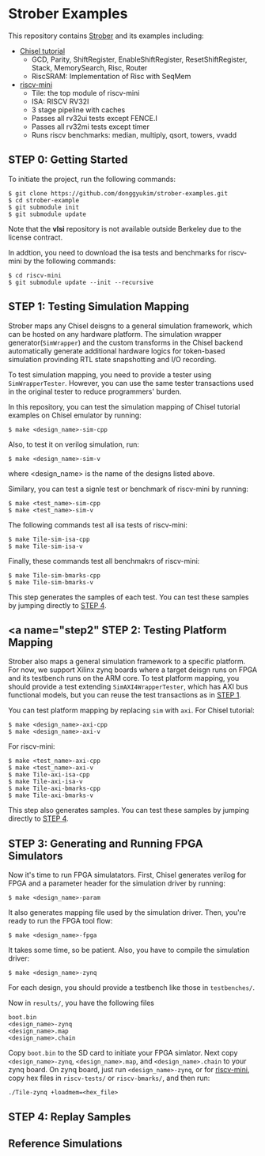 # Strober Examples
This repository contains [Strober](https://github.com/ucb-bar/strober.git) and its examples including:
+ [Chisel tutorial](https://github.com/ucb-bar/chisel-tutorial.git)
  + GCD, Parity, ShiftRegister, EnableShiftRegister, ResetShiftRegister, Stack, MemorySearch, Risc, Router
  + RiscSRAM: Implementation of Risc with SeqMem
+ [riscv-mini](https://github.com/donggyukim/riscv-mini.git)
  + Tile: the top module of riscv-mini
  + ISA: RISCV RV32I 
  + 3 stage pipeline with caches
  + Passes all rv32ui tests except FENCE.I
  + Passes all rv32mi tests except timer
  + Runs riscv benchmarks: median, multiply, qsort, towers, vvadd

## <a name="step0"></a> STEP 0: Getting Started
To initiate the project, run the following commands:

    $ git clone https://github.com/donggyukim/strober-examples.git
    $ cd strober-example
    $ git submodule init
    $ git submodule update
    
Note that the <b>vlsi</b> repository is not available outside Berkeley due to the license contract. 

In addtion, you need to download the isa tests and benchmarks for riscv-mini by the following commands:

    $ cd riscv-mini
    $ git submodule update --init --recursive


## <a name="step1"></a> STEP 1: Testing Simulation Mapping
Strober maps any Chisel deisgns to a general simulation framework, which can be hosted on any hardware platform. 
The simulation wrapper generator(<code>SimWrapper</code>) and the custom transforms in the Chisel backend automatically 
generate additional hardware logics for token-based simulation provinding RTL state snapshotting and I/O recording.

To test simulation mapping, you need to provide a tester using <code>SimWrapperTester</code>. 
However, you can use the same tester transactions used in the original tester to reduce programmers' burden.

In this repository, you can test the simulation mapping of Chisel tutorial examples on Chisel emulator by running:

    $ make <design_name>-sim-cpp

Also, to test it on verilog simulation, run:

    $ make <design_name>-sim-v

where \<design_name\> is the name of the designs listed above.

Similary, you can test a signle test or benchmark of riscv-mini by running:

    $ make <test_name>-sim-cpp
    $ make <test_name>-sim-v
    
The following commands test all isa tests of riscv-mini:

    $ make Tile-sim-isa-cpp
    $ make Tile-sim-isa-v
    
Finally, these commands test all benchmakrs of riscv-mini:

    $ make Tile-sim-bmarks-cpp
    $ make Tile-sim-bmarks-v

This step generates the samples of each test. You can test these samples by jumping directly to [STEP 4](#step4).

## <a name="step2"</a> STEP 2: Testing Platform Mapping
Strober also maps a general simulation framework to a specific platform. For now, we support Xilinx zynq boards where 
a target deisgn runs on FPGA and its testbench runs on the ARM core. To test platform mapping, you should provide 
a test extending <code>SimAXI4WrapperTester</code>, which has AXI bus functional models, but you can reuse the test 
transactions as in [STEP 1](#step1).

You can test platform mapping by replacing <code>sim</code> with <code>axi</code>. For Chisel tutorial:
    
    $ make <design_name>-axi-cpp
    $ make <design_name>-axi-v
    
For riscv-mini:
    
    $ make <test_name>-axi-cpp
    $ make <test_name>-axi-v
    $ make Tile-axi-isa-cpp
    $ make Tile-axi-isa-v
    $ make Tile-axi-bmarks-cpp
    $ make Tile-axi-bmarks-v  

This step also generates samples. You can test these samples by jumping directly to [STEP 4](#step4).

## <a name="step3"></a> STEP 3: Generating and Running FPGA Simulators
Now it's time to run FPGA simulatators. First, Chisel generates verilog for FPGA and a parameter header for the simulation driver by running:

    $ make <design_name>-param

It also generates mapping file used by the simulation driver. Then, you're ready to run the FPGA tool flow:
    
    $ make <design_name>-fpga
    
It takes some time, so be patient. Also, you have to compile the simulation driver:

    $ make <design_name>-zynq
    
For each design, you should provide a testbench like those in <code>testbenches/</code>.

Now in <code>results/</code>, you have the following files

    boot.bin
    <design_name>-zynq
    <design_name>.map
    <design_name>.chain
    
Copy <code>boot.bin</code> to the SD card to initiate your FPGA simlator. Next copy <code>\<design_name\>-zynq</code>, 
<code>\<design_name\>.map</code>, and <code>\<design_name\>.chain</code> to your zynq board. 
On zynq board, just run <code>\<design_name\>-zynq</code>, or for [riscv-mini](https://github.com/donggyukim/riscv-mini.git),
copy hex files in <code>riscv-tests/</code> or <code>riscv-bmarks/</code>, and then run:

    ./Tile-zynq +loadmem=<hex_file>

## <a name="step4"></a> STEP 4: Replay Samples


## Reference Simulations
